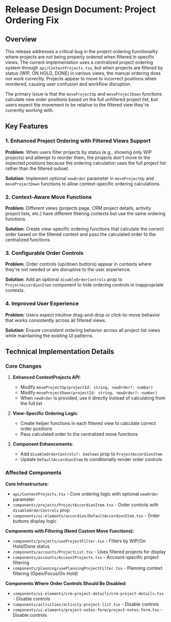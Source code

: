 # Release Design Document: Project Ordering Fix

## Overview

This release addresses a critical bug in the project ordering functionality where projects are not being properly ordered when filtered in specific views. The current implementation uses a centralized project ordering system through `api/ContextProjects.tsx`, but when projects are filtered by status (WIP, ON HOLD, DONE) in various views, the manual ordering does not work correctly. Projects appear to move to incorrect positions when reordered, causing user confusion and workflow disruption.

The primary issue is that the `moveProjectUp` and `moveProjectDown` functions calculate new order positions based on the full unfiltered project list, but users expect the movement to be relative to the filtered view they're currently working with.

## Key Features

### 1. Enhanced Project Ordering with Filtered Views Support

**Problem**: When users filter projects by status (e.g., showing only WIP projects) and attempt to reorder them, the projects don't move to the expected positions because the ordering calculation uses the full project list rather than the filtered subset.

**Solution**: Implement optional `newOrder` parameter in `moveProjectUp` and `moveProjectDown` functions to allow context-specific ordering calculations.

### 2. Context-Aware Move Functions

**Problem**: Different views (projects page, CRM project details, activity project lists, etc.) have different filtering contexts but use the same ordering functions.

**Solution**: Create view-specific ordering functions that calculate the correct order based on the filtered context and pass the calculated order to the centralized functions.

### 3. Configurable Order Controls

**Problem**: Order controls (up/down buttons) appear in contexts where they're not needed or are disruptive to the user experience.

**Solution**: Add an optional `disableOrderControls` prop to `ProjectAccordionItem` component to hide ordering controls in inappropriate contexts.

### 4. Improved User Experience

**Problem**: Users expect intuitive drag-and-drop or click-to-move behavior that works consistently across all filtered views.

**Solution**: Ensure consistent ordering behavior across all project list views while maintaining the existing UI patterns.

## Technical Implementation Details

### Core Changes

1. **Enhanced ContextProjects API**:

   - Modify `moveProjectUp(projectId: string, newOrder?: number)`
   - Modify `moveProjectDown(projectId: string, newOrder?: number)`
   - When `newOrder` is provided, use it directly instead of calculating from the full list

2. **View-Specific Ordering Logic**:

   - Create helper functions in each filtered view to calculate correct order positions
   - Pass calculated order to the centralized move functions

3. **Component Enhancements**:
   - Add `disableOrderControls?: boolean` prop to `ProjectAccordionItem`
   - Update `DefaultAccordionItem` to conditionally render order controls

### Affected Components

**Core Infrastructure:**

- `api/ContextProjects.tsx` - Core ordering logic with optional `newOrder` parameter
- `components/projects/ProjectAccordionItem.tsx` - Order controls with `disableOrderControls` prop
- `components/ui-elements/accordion/DefaultAccordionItem.tsx` - Order buttons display logic

**Components with Filtering (Need Custom Move Functions):**

- `components/projects/useProjectFilter.tsx` - Filters by WIP/On Hold/Done status
- `components/accounts/ProjectList.tsx` - Uses filtered projects for display
- `components/accounts/AccountProjects.tsx` - Account-specific project filtering
- `components/planning/usePlanningProjectFilter.tsx` - Planning context filtering (Open/Focus/On Hold)

**Components Where Order Controls Should Be Disabled:**

- `components/ui-elements/crm-project-details/crm-project-details.tsx` - Disable controls
- `components/activities/activity-project-list.tsx` - Disable controls
- `components/ui-elements/project-notes-form/project-notes-form.tsx` - Disable controls

